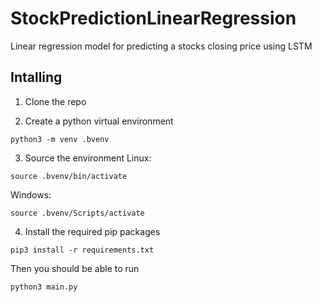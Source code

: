 # StockPredictionLinearRegression
Linear regression model for predicting a stocks closing price using LSTM

## Intalling

1. Clone the repo

2. Create a python virtual environment

```
python3 -m venv .bvenv
```

3. Source the environment
Linux:
```
source .bvenv/bin/activate
```
Windows:
```
source .bvenv/Scripts/activate
```

4. Install the required pip packages

```
pip3 install -r requirements.txt
```

Then you should be able to run
```
python3 main.py
```
